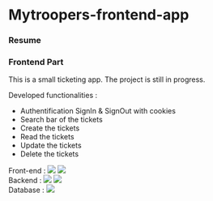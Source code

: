 ﻿# Mytroopers-frontend-app

### Resume

### Frontend Part
This is a small ticketing app. The project is still in progress.
<br>
<!-- You can visit the replica directly [here](https://gamepad-clone-bydenis.netlify.app/) -->

Developed functionalities :
- Authentification SignIn & SignOut with cookies
- Search bar of the tickets
- Create the tickets
- Read the tickets
- Update the tickets
- Delete the tickets

Front-end : 
![](https://img.shields.io/badge/Code-React-informational?style=flat&logo=react&logoColor=white&color=EDAE49)
![](https://img.shields.io/badge/Code-JavaScript-informational?style=flat&logo=JavaScript&logoColor=white&color=EDAE49)
<br>
Backend : 
![](https://img.shields.io/badge/Code-NodeJS-informational?style=flat&logo=nodejs&logoColor=white&color=EDAE49)
![](https://img.shields.io/badge/Code-Express-informational?style=flat&logo=express&logoColor=white&color=EDAE49)
<br>
Database :
![](https://img.shields.io/badge/Code-MongoDB-informational?style=flat&logo=MongoDB&logoColor=white&color=EDAE49)

<!-- ### Preview 

![image](https://user-images.githubusercontent.com/85889219/152245357-25d7bea4-2958-4219-8749-7cb93f1807eb.png) -->





